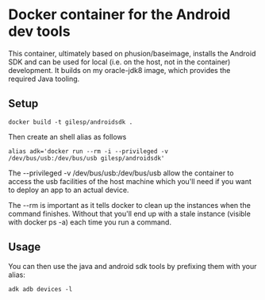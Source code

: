 # Docker container for the Android dev tools

This container, ultimately based on phusion/baseimage, installs the Android SDK and can be used for local (i.e. on the host, not in the container) development.
It builds on my oracle-jdk8 image, which provides the required Java tooling.


## Setup

    docker build -t gilesp/androidsdk .

Then create an shell alias as follows

    alias adk='docker run --rm -i --privileged -v /dev/bus/usb:/dev/bus/usb gilesp/androidsdk'

The --privileged -v /dev/bus/usb:/dev/bus/usb allow the container to access the usb facilities of the host machine which you'll need if you want to deploy an app to an actual device.

The --rm is important as it tells docker to clean up the instances when the command finishes. Without that you'll end up with a stale instance (visible with docker ps -a) each time you run a command.

## Usage

You can then use the java and android sdk tools by prefixing them with your alias:

    adk adb devices -l
